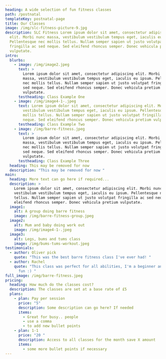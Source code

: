 ```yaml
---
heading: A wide selection of fun fitness classes
path: /postnatal
templateKey: postnatal-page
title: Our Classes
image: /img/slc-fitness-picture-9.jpg
description: SLC Fitness Lorem ipsum dolor sit amet, consectetur adipiscing
  elit. Morbi nunc massa, vestibulum vestibulum tempus eget, iaculis eu ipsum.
  Pellentesque nec mollis tellus. Nullam semper sapien ut justo volutpat
  fringilla ac sed neque. Sed eleifend rhoncus semper. Donec vehicula pretium
  vulputate.
intro:
  blurbs:
    - image: /img/image2.jpeg
      text: >
        Lorem ipsum dolor sit amet, consectetur adipiscing elit. Morbi nunc
        massa, vestibulum vestibulum tempus eget, iaculis eu ipsum. Pellentesque
        nec mollis tellus. Nullam semper sapien ut justo volutpat fringilla ac
        sed neque. Sed eleifend rhoncus semper. Donec vehicula pretium
        vulputate.
      testheading: Class Example One
    - image: /img/image4-1-.jpeg
      text: Lorem ipsum dolor sit amet, consectetur adipiscing elit. Morbi nunc massa,
        vestibulum vestibulum tempus eget, iaculis eu ipsum. Pellentesque nec
        mollis tellus. Nullam semper sapien ut justo volutpat fringilla ac sed
        neque. Sed eleifend rhoncus semper. Donec vehicula pretium vulputate.
      testheading: Class Example Two
    - image: /img/barre-fitness.jpeg
      text: >
        Lorem ipsum dolor sit amet, consectetur adipiscing elit. Morbi nunc
        massa, vestibulum vestibulum tempus eget, iaculis eu ipsum. Pellentesque
        nec mollis tellus. Nullam semper sapien ut justo volutpat fringilla ac
        sed neque. Sed eleifend rhoncus semper. Donec vehicula pretium
        vulputate.
      testheading: Class Example Three
  heading: This may be removed for now
  description: "This may be removed for now "
main:
  heading: More text can go here if required...
  description: >
    Lorem ipsum dolor sit amet, consectetur adipiscing elit. Morbi nunc massa,
    vestibulum vestibulum tempus eget, iaculis eu ipsum. Pellentesque nec mollis
    tellus. Nullam semper sapien ut justo volutpat fringilla ac sed neque. Sed
    eleifend rhoncus semper. Donec vehicula pretium vulputate.
  image1:
    alt: A group doing barre fitness
    image: /img/barre-fitness-group.jpeg
  image2:
    alt: Mum and baby doing work out
    image: /img/image4-1-.jpeg
  image3:
    alt: Legs, bums and tums class
    image: /img/bums-tums-workout.jpeg
testimonials:
  - author: Oliver pick
    quote: "This was the best barre fitness class I've ever had! "
  - author: Rachel
    quote: "This class was perfect for all abilities, I'm a beginner and had great
      fun :) "
full_image: /img/barre-fitness.jpeg
pricing:
  heading: How much do the classes cost?
  description: The classes are set at a base rate of £5
  plans:
    - plan: Pay per session
      price: "5"
      description: Some description can go here? If needed
      items:
        - Great for busy.. people
        - use a comma
        - to add new bullet points
    - plan: 1-1
      price: "20 "
      description: Access to all classes for the month save X amount
      items:
        - some more bullet points if necessary
---
```

